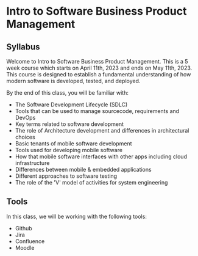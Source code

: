 # Intro to Software Business Product Management
## Syllabus

Welcome to Intro to Software Business Product Management. This is a 5 week course which starts on April 11th, 2023 and ends on May 11th, 2023. This course is designed to establish a fundamental understanding of how modern software is developed, tested, and deployed.

By the end of this class, you will be familiar with:
* The Software Development Lifecycle (SDLC)
* Tools that can be used to manage sourcecode, requirements and DevOps
* Key terms related to software development
* The role of Architecture development and differences in architectural choices
* Basic tenants of mobile software development
* Tools used for developing mobile software
* How that mobile software interfaces with other apps including cloud infrastructure
* Differences between mobile & embedded applications
* Different approaches to software testing
* The role of the 'V' model of activities for system engineering

## Tools
In this class, we will be working with the following tools:
* Github
* Jira
* Confluence
* Moodle
